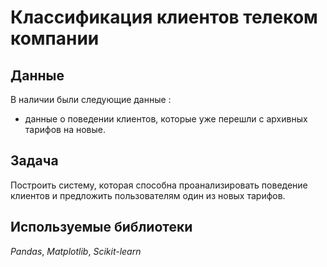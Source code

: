 # Классификация клиентов телеком компании


## Данные

В наличии были следующие данные :
- данные о поведении клиентов, которые уже перешли с архивных тарифов на новые.

  
## Задача

Построить систему, которая способна проанализировать поведение клиентов и предложить пользователям один из новых тарифов.


## Используемые библиотеки
*Pandas*, *Matplotlib*, *Scikit-learn*

